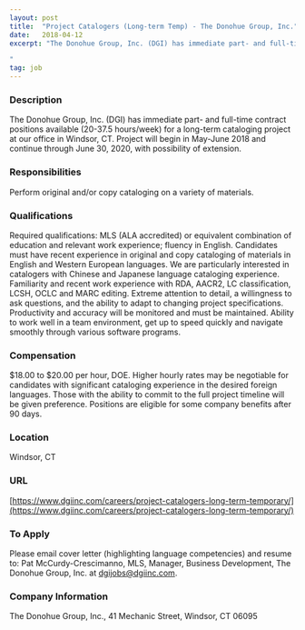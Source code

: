 ```yaml
---
layout: post
title:  "Project Catalogers (Long-term Temp) - The Donohue Group, Inc."
date:   2018-04-12
excerpt: "The Donohue Group, Inc. (DGI) has immediate part- and full-time contract positions available (20-37.5 hours/week) for a long-term cataloging project at our office in Windsor, CT. Project will begin in May-June 2018 and continue through June 30, 2020, with possibility of extension.

"
tag: job
---
```


### Description   

The Donohue Group, Inc. (DGI) has immediate part- and full-time contract positions available (20-37.5 hours/week) for a long-term cataloging project at our office in Windsor, CT. Project will begin in May-June 2018 and continue through June 30, 2020, with possibility of extension.




### Responsibilities   

Perform original and/or copy cataloging on a variety of materials. 


### Qualifications   

Required qualifications: MLS (ALA accredited) or equivalent combination of education and relevant work experience; fluency in English. Candidates must have recent experience in original and copy cataloging of materials in English and Western European languages. We are particularly interested in catalogers with Chinese and Japanese language cataloging experience. Familiarity and recent work experience with RDA, AACR2, LC classification, LCSH, OCLC and MARC editing. Extreme attention to detail, a willingness to ask questions, and the ability to adapt to changing project specifications. Productivity and accuracy will be monitored and must be maintained. Ability to work well in a team environment, get up to speed quickly and navigate smoothly through various software programs. 



### Compensation   

$18.00 to $20.00 per hour, DOE. Higher hourly rates may be negotiable for candidates with significant cataloging experience in the desired foreign languages. Those with the ability to commit to the full project timeline will be given preference. Positions are eligible for some company benefits after 90 days.


### Location   

Windsor, CT


### URL   

[https://www.dgiinc.com/careers/project-catalogers-long-term-temporary/](https://www.dgiinc.com/careers/project-catalogers-long-term-temporary/)

### To Apply   

Please email cover letter (highlighting language competencies) and resume to: Pat McCurdy-Crescimanno, MLS, Manager, Business Development, The Donohue Group, Inc. at dgijobs@dgiinc.com. 


### Company Information   

The Donohue Group, Inc., 41 Mechanic Street, Windsor, CT 06095



